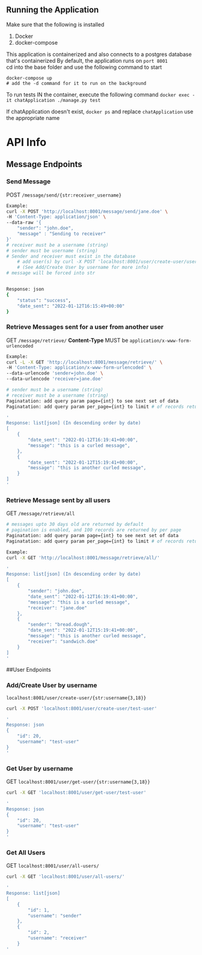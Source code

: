## Running the Application
Make sure that the following is installed
1. Docker
2. docker-compose

This application is containerized and also connects to a postgres database that's containerized
By default, the application runs on `port 8001`  
cd into the base folder and use the following command to start
```
docker-compose up   
# add the -d command for it to run on the background
```

To run tests IN the container, execute the following command
`docker exec -it chatApplication ./manage.py test`

If chatApplication doesn't exist, `docker ps` and replace `chatApplication` use the appropriate name  


# API Info

## Message Endpoints

### **Send Message**

POST `/message/send/{str:receiver_username}`
```bash
Example:
curl -X POST 'http://localhost:8001/message/send/jane.doe' \
-H 'Content-Type: application/json' \
--data-raw '{
    "sender": "john.doe",
    "message" : "Sending to receiver"
}'
# receiver must be a username (string)
# sender must be username (string) 
# Sender and receiver must exist in the database 
    # add user(s) by curl -X POST 'localhost:8001/user/create-user/username
    # (See Add/Create User by username for more info)
# message will be forced into str


Response: json 
{
    "status": "success",
    "date_sent": "2022-01-12T16:15:49+00:00"
}
```
### **Retrieve Messages** sent for a user from another user  

GET `/message/retrieve/` **Content-Type** MUST be `application/x-www-form-urlencoded`
```bash
Example:
curl -L -X GET 'http://localhost:8001/message/retrieve/' \
-H 'Content-Type: application/x-www-form-urlencoded' \
--data-urlencode 'sender=john.doe' \
--data-urlencode 'receiver=jane.doe'

# sender must be a username (string) 
# receiver must be a username (string)
Paginatation: add query param page={int} to see next set of data
Paginatation: add query param per_page={int} to limit # of records returned

'
Response: list[json] (In descending order by date) 
[
    {
        "date_sent": "2022-01-12T16:19:41+00:00",
        "message": "this is a curled message",
    },
    {
        "date_sent": "2022-01-12T15:19:41+00:00",
        "message": "this is another curled message",
    }
]
'
```

### **Retrieve Message** sent by all users  
GET `/message/retrieve/all`
```bash
# messages upto 30 days old are returned by default
# pagination is enabled, and 100 records are returned by per page
Paginatation: add query param page={int} to see next set of data
Paginatation: add query param per_page={int} to limit # of records returned

Example:
curl -X GET 'http://localhost:8001/message/retrieve/all/'

'
Response: list[json] (In descending order by date) 
[
    {
        "sender": "john.doe",
        "date_sent": "2022-01-12T16:19:41+00:00",
        "message": "this is a curled message",
        "receiver": "jane.doe"
    },
    {
        "sender": "bread.dough",
        "date_sent": "2022-01-12T15:19:41+00:00",
        "message": "this is another curled message",
        "receiver": "sandwich.doe"
    }
]
'
```

##User Endpoints

### Add/Create User by username 

`localhost:8001/user/create-user/{str:username{3,18}}`
```bash
curl -X POST 'localhost:8001/user/create-user/test-user'

'
Response: json 
{
    "id": 20,
    "username": "test-user"
}
'
```

### Get User by username 

GET `localhost:8001/user/get-user/{str:username{3,18}}`
```bash
curl -X GET 'localhost:8001/user/get-user/test-user'

'
Response: json 
{
    "id": 20,
    "username": "test-user"
}
'
```

### Get All Users 

GET `localhost:8001/user/all-users/`
```bash
curl -X GET 'localhost:8001/user/all-users/'

'
Response: list[json] 
[
    {
        "id": 1,
        "username": "sender"
    },
    {
        "id": 2,
        "username": "receiver"
    }
'
```


